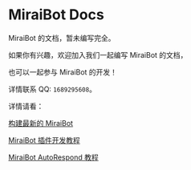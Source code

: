 # MiraiBot Docs
MiraiBot 的文档，暂未编写完全。

如果你有兴趣，欢迎加入我们一起编写 MiraiBot 的文档，

也可以一起参与 MiraiBot 的开发！

详情联系 QQ: `1689295608`。

详情请看：

[构建最新的 MiraiBot](Compile/Linux.md)

[MiraiBot 插件开发教程](Plugin/README.md)

[MiraiBot AutoRespond 教程](AutoRespond/README.md)
